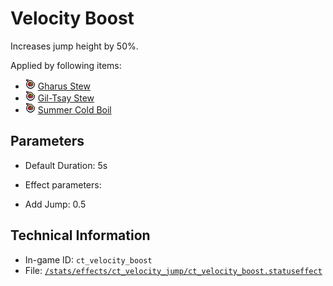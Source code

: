# Velocity Boost

Increases jump height by 50%.

Applied by following items:

- <img src="https://raw.githubusercontent.com/Ceterai/Enternia/main/items/generic/food/tier3/ct_gil_tsay_stew.png" alt="Gharus Stew icon" loading="lazy" height="16px" width="auto" /> [Gharus Stew](https://ceterai.github.io/MyEnternia/Wiki/GharusStew)
- <img src="https://raw.githubusercontent.com/Ceterai/Enternia/main/items/generic/food/tier3/ct_gil_tsay_stew.png" alt="Gil-Tsay Stew icon" loading="lazy" height="16px" width="auto" /> [Gil-Tsay Stew](https://ceterai.github.io/MyEnternia/Wiki/Gil-TsayStew)
- <img src="https://raw.githubusercontent.com/Ceterai/Enternia/main/items/generic/food/tier3/ct_gil_tsay_stew.png" alt="Summer Cold Boil icon" loading="lazy" height="16px" width="auto" /> [Summer Cold Boil](https://ceterai.github.io/MyEnternia/Wiki/SummerColdBoil)

## Parameters

- Default Duration: 5s
- Effect parameters: 

- Add Jump: 0.5

## Technical Information

- In-game ID: `ct_velocity_boost`
- File: [`/stats/effects/ct_velocity_jump/ct_velocity_boost.statuseffect`](https://github.com/Ceterai/Enternia/blob/main/stats/effects/ct_velocity_jump/ct_velocity_boost.statuseffect)
